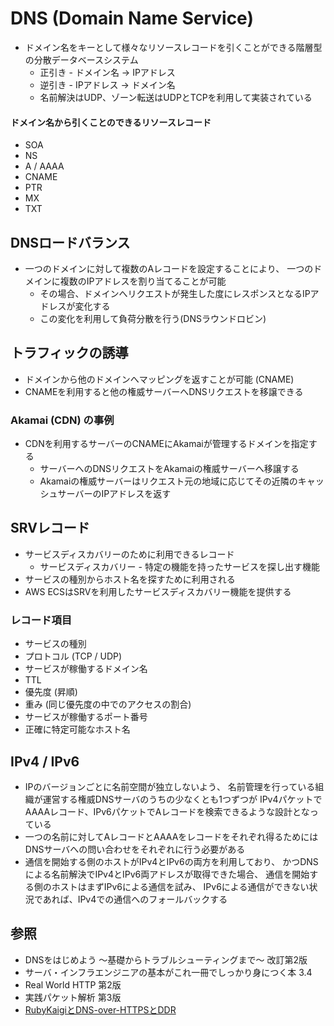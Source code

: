 # DNS (Domain Name Service)
- ドメイン名をキーとして様々なリソースレコードを引くことができる階層型の分散データベースシステム
  - 正引き - ドメイン名 -> IPアドレス
  - 逆引き - IPアドレス -> ドメイン名
  - 名前解決はUDP、ゾーン転送はUDPとTCPを利用して実装されている

#### ドメイン名から引くことのできるリソースレコード
- SOA
- NS
- A / AAAA
- CNAME
- PTR
- MX
- TXT

## DNSロードバランス
- 一つのドメインに対して複数のAレコードを設定することにより、
  一つのドメインに複数のIPアドレスを割り当てることが可能
  - その場合、ドメインへリクエストが発生した度にレスポンスとなるIPアドレスが変化する
  - この変化を利用して負荷分散を行う(DNSラウンドロビン)

## トラフィックの誘導
- ドメインから他のドメインへマッピングを返すことが可能 (CNAME)
- CNAMEを利用すると他の権威サーバーへDNSリクエストを移譲できる

### Akamai (CDN) の事例
- CDNを利用するサーバーのCNAMEにAkamaiが管理するドメインを指定する
  - サーバーへのDNSリクエストをAkamaiの権威サーバーへ移譲する
  - Akamaiの権威サーバーはリクエスト元の地域に応じてその近隣のキャッシュサーバーのIPアドレスを返す

## SRVレコード
- サービスディスカバリーのために利用できるレコード
  - サービスディスカバリー - 特定の機能を持ったサービスを探し出す機能
- サービスの種別からホスト名を探すために利用される
- AWS ECSはSRVを利用したサービスディスカバリー機能を提供する

### レコード項目
- サービスの種別
- プロトコル (TCP / UDP)
- サービスが稼働するドメイン名
- TTL
- 優先度 (昇順)
- 重み (同じ優先度の中でのアクセスの割合)
- サービスが稼働するポート番号
- 正確に特定可能なホスト名

## IPv4 / IPv6
- IPのバージョンごとに名前空間が独立しないよう、
  名前管理を行っている組織が運営する権威DNSサーバのうちの少なくとも1つずつが
  IPv4パケットでAAAAレコード、IPv6パケットでAレコードを検索できるような設計となっている
- 一つの名前に対してAレコードとAAAAをレコードをそれぞれ得るためには
  DNSサーバへの問い合わせをそれぞれに行う必要がある
- 通信を開始する側のホストがIPv4とIPv6の両方を利用しており、
  かつDNSによる名前解決でIPv4とIPv6両アドレスが取得できた場合、
  通信を開始する側のホストはまずIPv6による通信を試み、
  IPv6による通信ができない状況であれば、IPv4での通信へのフォールバックする

## 参照
- DNSをはじめよう ～基礎からトラブルシューティングまで～ 改訂第2版
- サーバ・インフラエンジニアの基本がこれ一冊でしっかり身につく本 3.4
- Real World HTTP 第2版
- 実践パケット解析 第3版
- [RubyKaigiとDNS-over-HTTPSとDDR](https://blog.kmc.gr.jp/entry/2023/05/10/165300)
